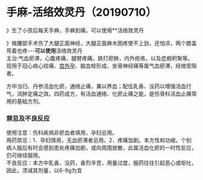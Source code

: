 # 手麻-活络效灵丹（20190710）

》生了小孩后每天手麻，手麻到痛，可以使用**活络效灵丹

》做腰部手术伤了大腿正面神经，大腿正面麻木困疼使不上劲，还怕凉，两个膝盖弯着也疼---**可以使用**活络效灵丹<br />主治∶气血瘀滞，心腹疼痛，腿臂疼痛，跌打瘀肿，内外疮疡，以及症瘕积聚等。现用于冠心病心绞痛、[宫外孕](https://baike.baidu.com/item/%E5%AE%AB%E5%A4%96%E5%AD%95/101618)、脑血栓形成、坐骨神经痛等属气血瘀滞，经络受阻者。

方中当归、丹参活血化瘀，通络止痛，兼以养血；配伍乳香、没药以增强活血行气，消肿定痛之效。四药成方，有活血通络、化瘀止痛之能，是伤骨科活血止痛常用的基础方剂。

<a name="RWcyE"></a>
### 禁忌及不良反应
使用注意：伤科疾病非瘀血者填用，孕妇忌用。<br />用药禁忌：1．孕妇慎用，无血瘀滞者忌用。2．疼痛加剧。本方性和功峻。个别病人服后有时会感到患处疼痛加剧，或向周围放散，此属活血化瘀的一时性反应，仍可继续服用。<br />不良反应：本方中乳香、没药，香烈辛苦，用量过度，服药往往引起恶心或呕吐，因此，须减其剂量，以6-9g为宜
